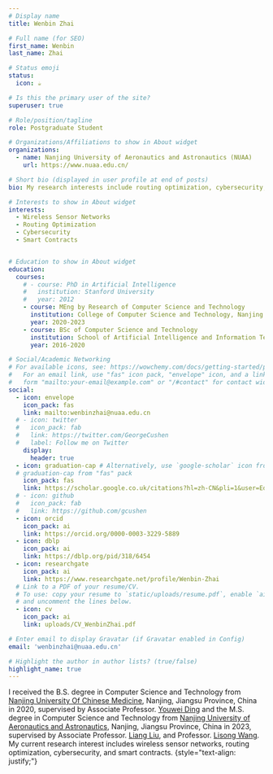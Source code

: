 ```yaml
---
# Display name
title: Wenbin Zhai

# Full name (for SEO)
first_name: Wenbin
last_name: Zhai

# Status emoji
status:
  icon: ☕️

# Is this the primary user of the site?
superuser: true

# Role/position/tagline
role: Postgraduate Student

# Organizations/Affiliations to show in About widget
organizations:
  - name: Nanjing University of Aeronautics and Astronautics (NUAA)
    url: https://www.nuaa.edu.cn/

# Short bio (displayed in user profile at end of posts)
bio: My research interests include routing optimization, cybersecurity, wireless sensor networks, and smart contracts.

# Interests to show in About widget
interests:
  - Wireless Sensor Networks
  - Routing Optimization
  - Cybersecurity
  - Smart Contracts


# Education to show in About widget
education:
  courses:
    # - course: PhD in Artificial Intelligence
    #   institution: Stanford University
    #   year: 2012
    - course: MEng by Research of Computer Science and Technology
      institution: College of Computer Science and Technology, Nanjing University of Aeronautics and Astronautics (NUAA), China
      year: 2020-2023
    - course: BSc of Computer Science and Technology
      institution: School of Artificial Intelligence and Information Technology, Nanjing University of Chinese Medicine (NJUCM), China
      year: 2016-2020

# Social/Academic Networking
# For available icons, see: https://wowchemy.com/docs/getting-started/page-builder/#icons
#   For an email link, use "fas" icon pack, "envelope" icon, and a link in the
#   form "mailto:your-email@example.com" or "/#contact" for contact widget.
social:
  - icon: envelope
    icon_pack: fas
    link: mailto:wenbinzhai@nuaa.edu.cn
  # - icon: twitter
  #   icon_pack: fab
  #   link: https://twitter.com/GeorgeCushen
  #   label: Follow me on Twitter
    display:
      header: true
  - icon: graduation-cap # Alternatively, use `google-scholar` icon from `ai` icon pack 
  # graduation-cap from "fas" pack
    icon_pack: fas
    link: https://scholar.google.co.uk/citations?hl=zh-CN&pli=1&user=EdaBuI4AAAAJ
  # - icon: github
  #   icon_pack: fab
  #   link: https://github.com/gcushen
  - icon: orcid
    icon_pack: ai
    link: https://orcid.org/0000-0003-3229-5889
  - icon: dblp
    icon_pack: ai
    link: https://dblp.org/pid/318/6454
  - icon: researchgate
    icon_pack: ai
    link: https://www.researchgate.net/profile/Wenbin-Zhai
  # Link to a PDF of your resume/CV.
  # To use: copy your resume to `static/uploads/resume.pdf`, enable `ai` icons in `params.yaml`,
  # and uncomment the lines below.
  - icon: cv
    icon_pack: ai
    link: uploads/CV_WenbinZhai.pdf

# Enter email to display Gravatar (if Gravatar enabled in Config)
email: 'wenbinzhai@nuaa.edu.cn'

# Highlight the author in author lists? (true/false)
highlight_name: true
---
```


I received the B.S. degree in Computer Science and Technology from [Nanjing University Of Chinese Medicine](https://www.njucm.edu.cn/), Nanjing, Jiangsu Province, China in 2020, supervised by Associate Professor. [Youwei Ding](https://dblp.org/pid/00/2414.html) and the M.S. degree in Computer Science and Technology from [Nanjing University of Aeronautics and Astronautics](https://www.nuaa.edu.cn/), Nanjing, Jiangsu Province, China in 2023, supervised by Associate Professor. [Liang Liu](https://faculty.nuaa.edu.cn/liangliu/zh_CN/index.htm), and Professor. [Lisong Wang](https://faculty.nuaa.edu.cn/wls/zh_CN/index.htm). My current research interest includes wireless sensor networks, routing optimization, cybersecurity, and smart contracts.
{style="text-align: justify;"}

